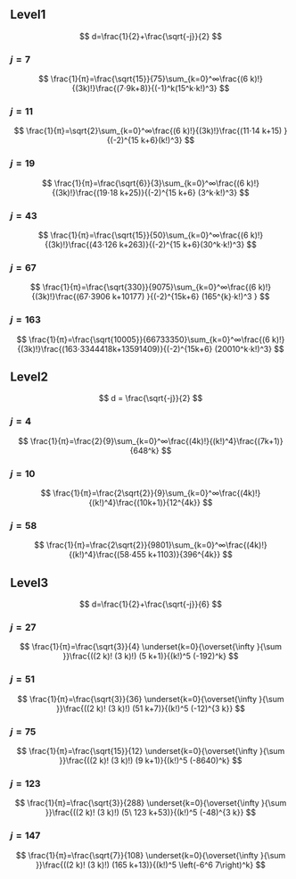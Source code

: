 


## Level1

$$
d=\frac{1}{2}+\frac{\sqrt{-j}}{2}
$$

### $j=7$

$$
\frac{1}{π}=\frac{\sqrt{15}}{75}\sum_{k=0}^∞\frac{(6 k)!}{(3k)!}\frac{(7⋅9k+8)}{(-1)^k(15^k⋅k!)^3}
$$

### $j=11$

$$
\frac{1}{π}=\sqrt{2}\sum_{k=0}^∞\frac{(6 k)!}{(3k)!}\frac{(11⋅14 k+15) }{(-2)^{15 k+6}(k!)^3}
$$

### $j=19$

$$
\frac{1}{π}=\frac{\sqrt{6}}{3}\sum_{k=0}^∞\frac{(6 k)!}{(3k)!}\frac{(19⋅18 k+25)}{(-2)^{15 k+6} (3^k⋅k!)^3}
$$


### $j=43$

$$
\frac{1}{π}=\frac{\sqrt{15}}{50}\sum_{k=0}^∞\frac{(6 k)!}{(3k)!}\frac{(43⋅126 k+263)}{(-2)^{15 k+6}(30^k⋅k!)^3}
$$

### $j=67$

$$
\frac{1}{π}=\frac{\sqrt{330}}{9075}\sum_{k=0}^∞\frac{(6 k)!}{(3k)!}\frac{(67⋅3906 k+10177) }{(-2)^{15k+6} (165^{k}⋅k!)^3 }
$$

### $j=163$

$$
\frac{1}{π}=\frac{\sqrt{10005}}{66733350}\sum_{k=0}^∞\frac{(6 k)!}{(3k)!}\frac{(163⋅3344418k+13591409)}{(-2)^{15k+6} (20010^k⋅k!)^3}
$$



## Level2

$$
d = \frac{\sqrt{-j}}{2}
$$



### $j=4$

$$
\frac{1}{π}=\frac{2}{9}\sum_{k=0}^∞\frac{(4k)!}{(k!)^4}\frac{(7k+1)}{648^k}
$$

### $j=10$

$$
\frac{1}{π}=\frac{2\sqrt{2}}{9}\sum_{k=0}^∞\frac{(4k)!}{(k!)^4}\frac{(10k+1)}{12^{4k}}
$$

### $j=58$

$$
\frac{1}{π}=\frac{2\sqrt{2}}{9801}\sum_{k=0}^∞\frac{(4k)!}{(k!)^4}\frac{(58⋅455 k+1103)}{396^{4k}}
$$

## Level3

$$
d=\frac{1}{2}+\frac{\sqrt{-j}}{6}
$$

### $j=27$

$$
\frac{1}{π}=\frac{\sqrt{3}}{4}  \underset{k=0}{\overset{\infty }{\sum }}\frac{((2 k)! (3 k)!) (5 k+1)}{(k!)^5 (-192)^k}
$$


### $j=51$

$$
\frac{1}{π}=\frac{\sqrt{3}}{36}  \underset{k=0}{\overset{\infty }{\sum }}\frac{((2 k)! (3 k)!) (51 k+7)}{(k!)^5 (-12)^{3 k}}
$$

### $j=75$

$$
\frac{1}{π}=\frac{\sqrt{15}}{12}  \underset{k=0}{\overset{\infty }{\sum }}\frac{((2 k)! (3 k)!) (9 k+1)}{(k!)^5 (-8640)^k}
$$


### $j=123$

$$
\frac{1}{π}=\frac{\sqrt{3}}{288}  \underset{k=0}{\overset{\infty }{\sum }}\frac{((2 k)! (3 k)!) (5\ 123 k+53)}{(k!)^5 (-48)^{3 k}}
$$

### $j=147$

$$
\frac{1}{π}=\frac{\sqrt{7}}{108} \underset{k=0}{\overset{\infty }{\sum }}\frac{((2 k)! (3 k)!) (165 k+13)}{(k!)^5 \left(-6^6 7\right)^k}
$$


